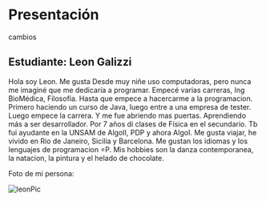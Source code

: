 # Presentación

cambios
## Estudiante: Leon Galizzi

Hola soy Leon. Me gusta
Desde muy niñe uso computadoras, pero nunca me imaginé que me dedicaría a programar.
Empecé varias carreras, Ing BioMédica, Filosofía. Hasta que empece a hacercarme a la programacion. Primero haciendo un curso de Java, luego entre a una empresa de tester. Luego empece la carrera. Y me fue abriendo mas puertas. Aprendiendo más a ser desarrollador. Por 7 años di clases de Física en el secundario. Tb fui ayudante en la UNSAM de AlgoII, PDP y ahora AlgoI.
Me gusta viajar, he vivido en Rio de Janeiro, Sicilia y Barcelona.
Me gustan los idiomas y los lenguajes de programacion =P. Mis hobbies son la danza contemporanea, la natacion, la pintura y el helado de chocolate.

Foto de mi persona:

![leonPic](https://user-images.githubusercontent.com/22930515/225169521-e274267f-62ae-4644-80e7-a00a4e36e0df.png)

